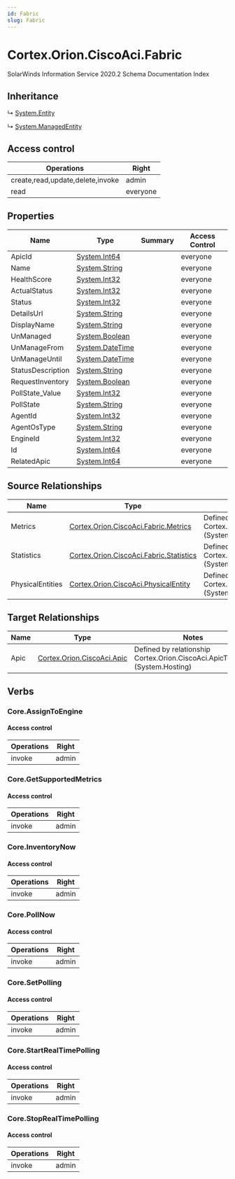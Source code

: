 ```yaml
---
id: Fabric
slug: Fabric
---
```


# Cortex.Orion.CiscoAci.Fabric

SolarWinds Information Service 2020.2 Schema Documentation Index

## Inheritance

↳ [System.Entity](./../System/Entity)

↳ [System.ManagedEntity](./../System/ManagedEntity)

## Access control

| Operations | Right |
| ------ | ------ |
| create,read,update,delete,invoke | admin |
| read | everyone |

## Properties

| Name | Type | Summary | Access Control |
| ------ | ------ | ------ | ------ |
| ApicId | [System.Int64](https://docs.microsoft.com/en-us/dotnet/api/system.int64) |  | everyone |
| Name | [System.String](https://docs.microsoft.com/en-us/dotnet/api/system.string) |  | everyone |
| HealthScore | [System.Int32](https://docs.microsoft.com/en-us/dotnet/api/system.int32) |  | everyone |
| ActualStatus | [System.Int32](https://docs.microsoft.com/en-us/dotnet/api/system.int32) |  | everyone |
| Status | [System.Int32](https://docs.microsoft.com/en-us/dotnet/api/system.int32) |  | everyone |
| DetailsUrl | [System.String](https://docs.microsoft.com/en-us/dotnet/api/system.string) |  | everyone |
| DisplayName | [System.String](https://docs.microsoft.com/en-us/dotnet/api/system.string) |  | everyone |
| UnManaged | [System.Boolean](https://docs.microsoft.com/en-us/dotnet/api/system.boolean) |  | everyone |
| UnManageFrom | [System.DateTime](https://docs.microsoft.com/en-us/dotnet/api/system.datetime) |  | everyone |
| UnManageUntil | [System.DateTime](https://docs.microsoft.com/en-us/dotnet/api/system.datetime) |  | everyone |
| StatusDescription | [System.String](https://docs.microsoft.com/en-us/dotnet/api/system.string) |  | everyone |
| RequestInventory | [System.Boolean](https://docs.microsoft.com/en-us/dotnet/api/system.boolean) |  | everyone |
| PollState_Value | [System.Int32](https://docs.microsoft.com/en-us/dotnet/api/system.int32) |  | everyone |
| PollState | [System.String](https://docs.microsoft.com/en-us/dotnet/api/system.string) |  | everyone |
| AgentId | [System.Int32](https://docs.microsoft.com/en-us/dotnet/api/system.int32) |  | everyone |
| AgentOsType | [System.String](https://docs.microsoft.com/en-us/dotnet/api/system.string) |  | everyone |
| EngineId | [System.Int32](https://docs.microsoft.com/en-us/dotnet/api/system.int32) |  | everyone |
| Id | [System.Int64](https://docs.microsoft.com/en-us/dotnet/api/system.int64) |  | everyone |
| RelatedApic | [System.Int64](https://docs.microsoft.com/en-us/dotnet/api/system.int64) |  | everyone |

## Source Relationships

| Name | Type | Notes |
| ------ | ------ | ------ |
| Metrics | [Cortex.Orion.CiscoAci.Fabric.Metrics](./../Cortex.Orion.CiscoAci.Fabric/Metrics) | Defined by relationship Cortex.Orion.CiscoAci.FabricToMetrics (System.Hosting) |
| Statistics | [Cortex.Orion.CiscoAci.Fabric.Statistics](./../Cortex.Orion.CiscoAci.Fabric/Statistics) | Defined by relationship Cortex.Orion.CiscoAci.FabricToStatistics (System.Hosting) |
| PhysicalEntities | [Cortex.Orion.CiscoAci.PhysicalEntity](./../Cortex.Orion.CiscoAci/PhysicalEntity) | Defined by relationship Cortex.Orion.CiscoAci.FabricToPhysicalEntities (System.Hosting) |

## Target Relationships

| Name | Type | Notes |
| ------ | ------ | ------ |
| Apic | [Cortex.Orion.CiscoAci.Apic](./../Cortex.Orion.CiscoAci/Apic) | Defined by relationship Cortex.Orion.CiscoAci.ApicToFabric (System.Hosting) |

## Verbs

### Core.AssignToEngine

#### Access control

| Operations | Right |
| ------ | ------ |
| invoke | admin |

### Core.GetSupportedMetrics

#### Access control

| Operations | Right |
| ------ | ------ |
| invoke | admin |

### Core.InventoryNow

#### Access control

| Operations | Right |
| ------ | ------ |
| invoke | admin |

### Core.PollNow

#### Access control

| Operations | Right |
| ------ | ------ |
| invoke | admin |

### Core.SetPolling

#### Access control

| Operations | Right |
| ------ | ------ |
| invoke | admin |

### Core.StartRealTimePolling

#### Access control

| Operations | Right |
| ------ | ------ |
| invoke | admin |

### Core.StopRealTimePolling

#### Access control

| Operations | Right |
| ------ | ------ |
| invoke | admin |

